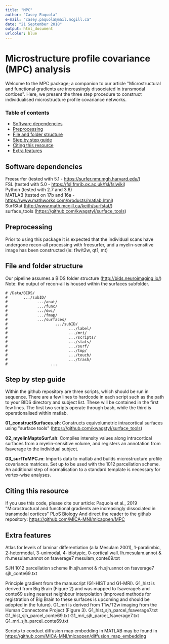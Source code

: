 ```yaml
---
title: "MPC"
author: "Casey Paquola"
e-mail: "casey.paquola@mail.mcgill.ca"
date: "21 September 2018"
output: html_document
urlcolor: blue
---
```


# Microstructure profile covariance (MPC) analysis
Welcome to the MPC package; a companion to our article "Microstructural and functional gradients are increasingly dissociated in transmodal cortices". Here, we present the three step procedure to construct individualised microstructure profile covariance networks.

### Table of contents
* [Software dependencies](#software-dependencies)   
* [Preprocessing](#preprocessing)   
* [File and folder structure](#file-and-folder-structure)   
* [Step by step guide](#step-by-step-guide)   
* [Citing this resource](#citing-this-resource)   
* [Extra features](#extra-features)   

## Software dependencies
Freesurfer (tested with 5.1 - https://surfer.nmr.mgh.harvard.edu/)   
FSL (tested with 5.0 - https://fsl.fmrib.ox.ac.uk/fsl/fslwiki)   
Python (tested with 2.7 and 3.6)   
MATLAB (tested on 17b and 16a - https://www.mathworks.com/products/matlab.html)   
SurfStat (http://www.math.mcgill.ca/keith/surfstat/)   
surface_tools (https://github.com/kwagstyl/surface_tools)   

## Preprocessing
Prior to using this package it is expected that the individual scans have undergone recon-all processing with freesurfer, and a myelin-sensitive image has been constructed (ie: t1w/t2w, qt1, mt)

## File and folder structure
Our pipeline assumes a BIDS folder structure (http://bids.neuroimaging.io/)
Note: the output of recon-all is housed within the surfaces subfolder.
```{r, echo=TRUE}
# /Data/BIDS/   
#       .../subID/   
#             .../anat/  
#             .../func/  
#             .../dwi/   
#             .../fmap/   
#             .../surfaces/   
#                     .../subID/   
#                           .../label/   
#                           .../mri/   
#                           .../scripts/   
#                           .../stats/   
#                           .../surf/   
#                           .../tmp/   
#                           .../touch/   
#                           .../trash/   
#                   ...   
```   

## Step by step guide
Within the github repository are three scripts, which should be run in sequence. There are a few lines to hardcode in each script such as the path to your BIDS directory and subject list. These will be contained in the first few lines. The first two scripts operate through bash, while the third is operationalised within matlab. 

**01_constructSurfaces.sh**: Constructs equivolumetric intracortical surfaces using "surface tools" (https://github.com/kwagstyl/surface_tools)

**02_myelinMaptoSurf.sh**: Compiles intensity values along intracortical surfaces from a myelin-sensitive volume, and registers an annotation from fsaverage to the individual subject.

**03_surfToMPC.m**: Imports data to matlab and builds microstructure profile covariance matrices. Set up to be used with the 1012 parcellation scheme. An additional step of normalisation to a standard template is necessary for vertex-wise analyses. 

## Citing this resource
If you use this code, please cite our article:  Paquola et al., 2019 "Microstructural and functional gradients are increasingly dissociated in transmodal cortices" PLoS Biology 
And direct the reader to the github repository: https://github.com/MICA-MNI/micaopen/MPC

## Extra features
Atlas for levels of laminar differentiation (a la Mesulam 2001), 1-paralimbic, 2-hetermodal, 3-unimodal, 4-idiotypic, 0-cortical wall. 
  lh.mesulam.annot & rh.mesulam.annot on fsaverage7
  mesulam_conte69.txt

SJH 1012 parcellation scheme
  lh.sjh.annot & rh.sjh.annot on fsaverage7
  sjh_conte69.txt

Principle gradient from the manuscript (G1-HIST and G1-MRI). G1_hist is derived from Big Brain (Figure 2) and was mapped to fsaverage5 and conte69 using nearest neighbour interpolation (improved methods for registration of Big Brain to these surfaces is upcoming and should be adopted in the future). G1_mri is derived from T1w/T2w imaging from the Human Connectome Project (Figure 3). 
  G1_hist_sjh_parcel_fsaverage7.txt
  G1_hist_sjh_parcel_conte69.txt
  G1_mri_sjh_parcel_fsaverage7.txt
  G1_mri_sjh_parcel_conte69.txt

Scripts to conduct diffusion map embedding in MATLAB may be found in https://github.com/MICA-MNI/micaopen/diffusion_map_embedding   

```
